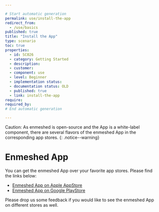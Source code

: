 ```yaml
---

# Start automatic generation
permalink: use/install-the-app
redirect_from:
  - /use/basics
published: true
title: "Install the App"
type: scenario
toc: true
properties:
  - id: SC026
  - category: Getting Started
  - description:
  - customer:
  - component: use
  - level: Beginner
  - implementation status:
  - documentation status: OLD
  - published: true
  - link: install-the-app
require:
required_by:
# End automatic generation

---
```


Caution: As enmeshed is open-source and the App is a white-label component, there are several flavors of the enmeshed App in the corresponding app stores.
{: .notice--warning}

# Enmeshed App

You can get the enmeshed App over your favorite app stores. Please find the links below:

- [Enmeshed App on Apple AppStore](https://apps.apple.com/us/app/enmeshed/id1576693742#?platform=ipad)
- [Enmeshed App on Google PlayStore](https://play.google.com/store/apps/details?id=eu.enmeshed.app&hl=de&gl=US)

Please drop us some feedback if you would like to see the enmeshed App on different stores as well.
